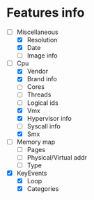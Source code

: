 # Features info

- [ ] Miscellaneous
    - [x] Resolution
    - [x] Date
    - [ ] Image info
- [ ] Cpu
    - [x] Vendor
    - [x] Brand info
    - [ ] Cores
    - [ ] Threads
    - [ ] Logical ids
    - [x] Vmx
    - [x] Hypervisor info
    - [ ] Syscall info
    - [x] Smx
- [ ] Memory map
    - [ ] Pages
    - [ ] Physical/Virtual addr
    - [ ] Type
- [x] KeyEvents
    - [x] Loop
    - [x] Categories 
